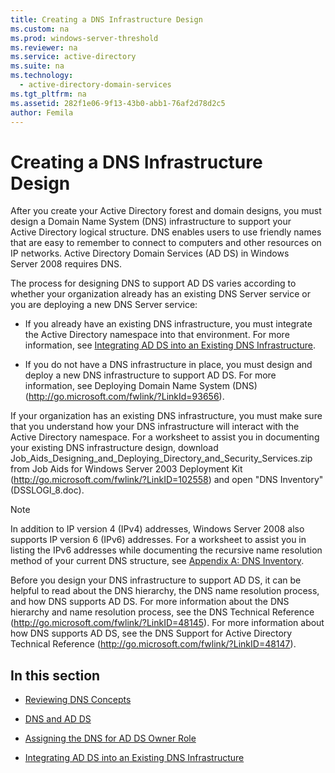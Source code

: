 ```yaml
---
title: Creating a DNS Infrastructure Design
ms.custom: na
ms.prod: windows-server-threshold
ms.reviewer: na
ms.service: active-directory
ms.suite: na
ms.technology: 
  - active-directory-domain-services
ms.tgt_pltfrm: na
ms.assetid: 282f1e06-9f13-43b0-abb1-76af2d78d2c5
author: Femila
---
```

# Creating a DNS Infrastructure Design
After you create your Active Directory forest and domain designs, you must design a Domain Name System \(DNS\) infrastructure to support your Active Directory logical structure. DNS enables users to use friendly names that are easy to remember to connect to computers and other resources on IP networks. Active Directory Domain Services \(AD DS\) in  Windows Server 2008  requires DNS.  
  
The process for designing DNS to support AD DS varies according to whether your organization already has an existing DNS Server service or you are deploying a new DNS Server service:  
  
-   If you already have an existing DNS infrastructure, you must integrate the Active Directory namespace into that environment. For more information, see [Integrating AD DS into an Existing DNS Infrastructure](../../active-directory-domain-services/plan/../../active-directory-domain-services/plan/integrating-ad-ds-into-existing-dns-infrastructure.md).  
  
-   If you do not have a DNS infrastructure in place, you must design and deploy a new DNS infrastructure to support AD DS. For more information, see Deploying Domain Name System \(DNS\) \([http:\/\/go.microsoft.com\/fwlink\/?LinkId\=93656](http://go.microsoft.com/fwlink/?LinkId=93656)\).  
  
If your organization has an existing DNS infrastructure, you must make sure that you understand how your DNS infrastructure will interact with the Active Directory namespace. For a worksheet to assist you in documenting your existing DNS infrastructure design, download Job\_Aids\_Designing\_and\_Deploying\_Directory\_and\_Security\_Services.zip from Job Aids for Windows Server 2003 Deployment Kit \([http:\/\/go.microsoft.com\/fwlink\/?LinkID\=102558](http://go.microsoft.com/fwlink/?LinkID=102558)\) and open "DNS Inventory" \(DSSLOGI\_8.doc\).  
  
> [!NOTE]  
> In addition to IP version 4 \(IPv4\) addresses,  Windows Server 2008  also supports IP version 6 \(IPv6\) addresses. For a worksheet to assist you in listing the IPv6 addresses while documenting the recursive name resolution method of your current DNS structure, see [Appendix A: DNS Inventory](../../active-directory-domain-services/plan/appendix-dns-inventory.md).  
  
Before you design your DNS infrastructure to support AD DS, it can be helpful to read about the DNS hierarchy, the DNS name resolution process, and how DNS supports AD DS. For more information about the DNS hierarchy and name resolution process, see the DNS Technical Reference \([http:\/\/go.microsoft.com\/fwlink\/?LinkID\=48145](http://go.microsoft.com/fwlink/?LinkID=48145)\). For more information about how DNS supports AD DS, see the DNS Support for Active Directory Technical Reference \([http:\/\/go.microsoft.com\/fwlink\/?LinkID\=48147](http://go.microsoft.com/fwlink/?LinkID=48147)\).  
  
## In this section  
  
-   [Reviewing DNS Concepts](../../active-directory-domain-services/plan/reviewing-dns-concepts.md)  
  
-   [DNS and AD DS](../../active-directory-domain-services/plan/dns-ad-ds.md)  
  
-   [Assigning the DNS for AD DS Owner Role](../../active-directory-domain-services/deploy/assigning-dns-ad-ds-owner-role.md)  
  
-   [Integrating AD DS into an Existing DNS Infrastructure](../../active-directory-domain-services/plan/../../active-directory-domain-services/plan/integrating-ad-ds-into-existing-dns-infrastructure.md)  
  

